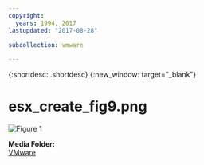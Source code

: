 ```yaml
---
copyright:
  years: 1994, 2017
lastupdated: "2017-08-28"

subcollection: vmware

---
```


{:shortdesc: .shortdesc}
{:new_window: target="_blank"}

# esx_create_fig9.png

![Figure 1](images/esx_create_fig9.png)

**Media Folder:**<br/>
[VMware](/docs/infrastructure/vmware?topic=vmware-getting-started-tutorial)
